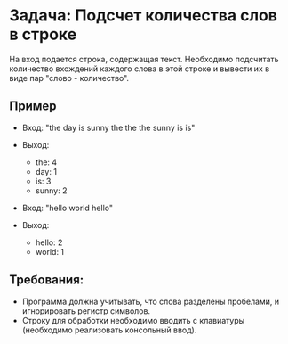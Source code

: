 # Задача: Подсчет количества слов в строке

На вход подается строка, содержащая текст. Необходимо подсчитать количество вхождений каждого слова в этой строке и
вывести их в виде пар "слово - количество".

## Пример

- Вход: "the day is sunny the the the sunny is is"
- Выход:
    - the: 4
    - day: 1
    - is: 3
    - sunny: 2

- Вход: "hello world hello"
- Выход:
    - hello: 2
    - world: 1

## Требования:

- Программа должна учитывать, что слова разделены пробелами, и игнорировать регистр символов.
- Строку для обработки необходимо вводить с клавиатуры (необходимо реализовать консольный ввод).